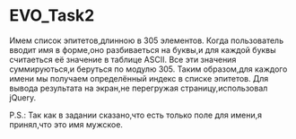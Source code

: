 # EVO_Task2
Имем список эпитетов,длинною в 305 элементов.
Когда пользователь вводит имя в форме,оно разбиваеться на буквы,и для каждой буквы считаеться её значение в таблице ASCII.
Все эти значения суммируються,и беруться по модулю 305. Таким образом,для каждого имени мы получаем определённый индекс в списке эпитетов.
Для вывода результата на экран,не перегружая страницу,использовал jQuery.

P.S.: Так как в задании сказано,что есть только поле для имени,я принял,что это имя мужское.
